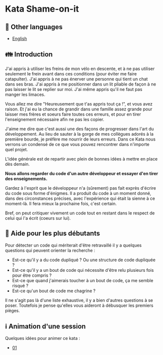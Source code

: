 # Kata Shame-on-it

## :checkered_flag: Other languages

- [English](/langs/en/README.md)

## :family: Introduction

J'ai appris à utiliser les freins de mon vélo en descente, et à ne pas utiliser seulement le frein
avant dans ces conditions (pour éviter me faire catapulter). J'ai appris à ne pas énerver une
personne qui tient un chat dans ses bras. J'ai appris à me positionner dans un lit pliable de façon
à ne pas laisser le lit se replier sur moi. J'ai même appris qu'il ne faut pas manger les limaces.

Vous allez me dire "Heureusement que t'as appris tout ça !", et vous avez raison. Et j'ai eu la
chance de grandir dans une famille assez grande pour laisser mes frères et soeurs faire toutes ces
erreurs, et pour en tirer l'enseignement nécessaire afin ne pas les copier.

J'aime me dire que c'est aussi une des façons de progresser dans l'art du développement. Au lieu de
sauter à la gorge de mes collègues adorés à la première bourde, je préfère me nourrir de leurs
erreurs. Dans ce Kata nous verrons un condensé de ce que vous pouvez rencontrer dans n'importe quel
projet.

L'idée générale est de repartir avec plein de bonnes idées à mettre en place dès demain.

**Nous allons regarder du code d'un autre développeur et essayer d'en tirer des enseignements.**

Gardez à l'esprit que le développeur n'a (sûrement) pas fait exprès d'écrire du code sous forme
d'énigmes. Il a produit du code à un moment donné, dans des circonstances précises, avec
l'expérience qui était la sienne à ce moment-là. Il fera mieux la prochaine fois, c'est certain.

Bref, on peut critiquer vivement un code tout en restant dans le respect de celui qui l'a écrit
(coeurs sur lui).

## :memo: Aide pour les plus débutants

Pour détecter un code qui mériterait d'être retravaillé il y a quelques questions qui peuvent
orienter la recherche :
- Est-ce qu'il y a du code dupliqué ? Ou une structure de code dupliquée ?
- Est-ce qu'il y a un bout de code qui nécessite d'être relu plusieurs fois pour être compris ?
- Est-ce que quand j'aimerais toucher à un bout de code, ça me semble risqué ?
- Est-ce qu'un bout de code me chagrine ?

Il ne s'agit pas là d'une liste exhaustive, il y a bien d'autres questions à se poser. Toutefois
je pense qu'elles vous aideront à débusquer les premiers pièges.

## :information_source: Animation d'une session

Quelques idées pour animer ce kata :
- [01](/langs/fr/ORGANIZER_01.md)
